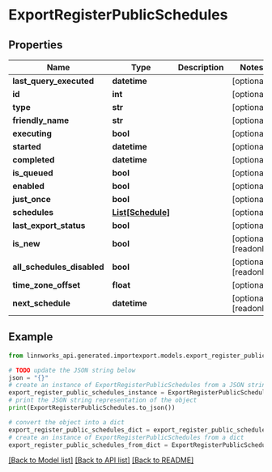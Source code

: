 # ExportRegisterPublicSchedules


## Properties

Name | Type | Description | Notes
------------ | ------------- | ------------- | -------------
**last_query_executed** | **datetime** |  | [optional] 
**id** | **int** |  | [optional] 
**type** | **str** |  | [optional] 
**friendly_name** | **str** |  | [optional] 
**executing** | **bool** |  | [optional] 
**started** | **datetime** |  | [optional] 
**completed** | **datetime** |  | [optional] 
**is_queued** | **bool** |  | [optional] 
**enabled** | **bool** |  | [optional] 
**just_once** | **bool** |  | [optional] 
**schedules** | [**List[Schedule]**](Schedule.md) |  | [optional] 
**last_export_status** | **bool** |  | [optional] 
**is_new** | **bool** |  | [optional] [readonly] 
**all_schedules_disabled** | **bool** |  | [optional] [readonly] 
**time_zone_offset** | **float** |  | [optional] 
**next_schedule** | **datetime** |  | [optional] [readonly] 

## Example

```python
from linnworks_api.generated.importexport.models.export_register_public_schedules import ExportRegisterPublicSchedules

# TODO update the JSON string below
json = "{}"
# create an instance of ExportRegisterPublicSchedules from a JSON string
export_register_public_schedules_instance = ExportRegisterPublicSchedules.from_json(json)
# print the JSON string representation of the object
print(ExportRegisterPublicSchedules.to_json())

# convert the object into a dict
export_register_public_schedules_dict = export_register_public_schedules_instance.to_dict()
# create an instance of ExportRegisterPublicSchedules from a dict
export_register_public_schedules_from_dict = ExportRegisterPublicSchedules.from_dict(export_register_public_schedules_dict)
```
[[Back to Model list]](../README.md#documentation-for-models) [[Back to API list]](../README.md#documentation-for-api-endpoints) [[Back to README]](../README.md)


